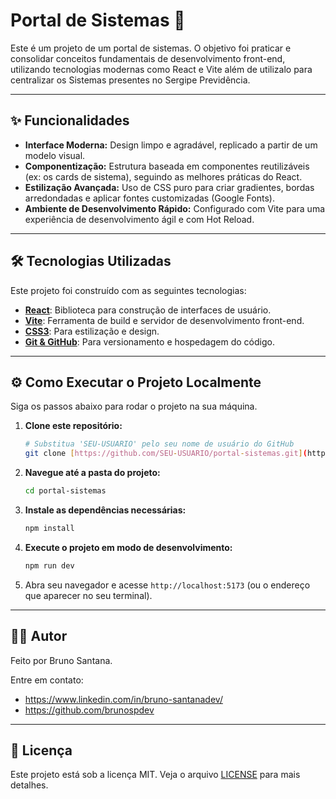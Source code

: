 # Portal de Sistemas 🚀

Este é um projeto de um portal de sistemas. O objetivo foi praticar e consolidar conceitos fundamentais de desenvolvimento front-end, utilizando tecnologias modernas como React e Vite além de utilizalo para centralizar os Sistemas presentes no Sergipe Previdência.

---

## ✨ Funcionalidades

- **Interface Moderna:** Design limpo e agradável, replicado a partir de um modelo visual.
- **Componentização:** Estrutura baseada em componentes reutilizáveis (ex: os cards de sistema), seguindo as melhores práticas do React.
- **Estilização Avançada:** Uso de CSS puro para criar gradientes, bordas arredondadas e aplicar fontes customizadas (Google Fonts).
- **Ambiente de Desenvolvimento Rápido:** Configurado com Vite para uma experiência de desenvolvimento ágil e com Hot Reload.

---

## 🛠️ Tecnologias Utilizadas

Este projeto foi construído com as seguintes tecnologias:

- **[React](https://reactjs.org/)**: Biblioteca para construção de interfaces de usuário.
- **[Vite](https://vitejs.dev/)**: Ferramenta de build e servidor de desenvolvimento front-end.
- **[CSS3](https://developer.mozilla.org/pt-BR/docs/Web/CSS)**: Para estilização e design.
- **[Git & GitHub](https://github.com/)**: Para versionamento e hospedagem do código.

---

## ⚙️ Como Executar o Projeto Localmente

Siga os passos abaixo para rodar o projeto na sua máquina.

1.  **Clone este repositório:**
    ```bash
    # Substitua 'SEU-USUARIO' pelo seu nome de usuário do GitHub
    git clone [https://github.com/SEU-USUARIO/portal-sistemas.git](https://github.com/SEU-USUARIO/portal-sistemas.git)
    ```

2.  **Navegue até a pasta do projeto:**
    ```bash
    cd portal-sistemas
    ```

3.  **Instale as dependências necessárias:**
    ```bash
    npm install
    ```

4.  **Execute o projeto em modo de desenvolvimento:**
    ```bash
    npm run dev
    ```

5.  Abra seu navegador e acesse `http://localhost:5173` (ou o endereço que aparecer no seu terminal).

---

## 👨‍💻 Autor

Feito por Bruno Santana.

Entre em contato:
- https://www.linkedin.com/in/bruno-santanadev/
- https://github.com/brunospdev

---

## 📄 Licença

Este projeto está sob a licença MIT. Veja o arquivo [LICENSE](LICENSE) para mais detalhes.
